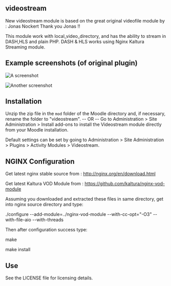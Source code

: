 videostream
---------
New videostream module is based on the great original videofile module by : Jonas Nockert <jonasnockert AT gmail>
Thank you Jonas !!

This module work with local_video_directory, and has the ability to stream in DASH,HLS and plain PHP.
DASH & HLS works using Nginx Kaltura Streaming module.

Example screenshots (of original plugin)
----------------------------------------
![A screenshot](https://raw.github.com/lemonad/moodle-mod_videofile/master/pix/screenshot-1.png)

![Another screenshot](https://raw.github.com/lemonad/moodle-mod_videofile/master/pix/screenshot-2.png)

Installation
------------
Unzip the zip file in the `mod` folder of the Moodle directory and, if
necessary, rename the folder to "videostream".
-- OR --
Go to Administration > Site Administration > Install add-ons to install
the Videostream module directly from your Moodle installation.

Default settings can be set by going to Administration > Site
Administration > Plugins > Activity Modules > Videostream.

NGINX Configuration
-------------------

Get latest nginx stable source from : http://nginx.org/en/download.html

Get latest Kaltura VOD Module from : https://github.com/kaltura/nginx-vod-module

Assuming you downloaded and extracted these files in same directory, get into nginx source directory and type:

./configure --add-module=../nginx-vod-module --with-cc-opt="-O3" --with-file-aio --with-threads

Then after configuration success type:

make

make install


Use
---
See the LICENSE file for licensing details.
